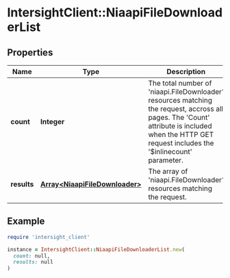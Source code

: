 # IntersightClient::NiaapiFileDownloaderList

## Properties

| Name | Type | Description | Notes |
| ---- | ---- | ----------- | ----- |
| **count** | **Integer** | The total number of &#39;niaapi.FileDownloader&#39; resources matching the request, accross all pages. The &#39;Count&#39; attribute is included when the HTTP GET request includes the &#39;$inlinecount&#39; parameter. | [optional] |
| **results** | [**Array&lt;NiaapiFileDownloader&gt;**](NiaapiFileDownloader.md) | The array of &#39;niaapi.FileDownloader&#39; resources matching the request. | [optional] |

## Example

```ruby
require 'intersight_client'

instance = IntersightClient::NiaapiFileDownloaderList.new(
  count: null,
  results: null
)
```


